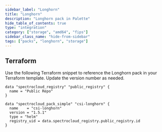 ```yaml
---
sidebar_label: "Longhorn"
title: "Longhorn"
description: "Longhorn pack in Palette"
hide_table_of_contents: true
type: "integration"
category: ["storage", "amd64", "fips"]
sidebar_class_name: "hide-from-sidebar"
tags: ["packs", "longhorn", "storage"]
---
```


<PartialsComponent category="packs" name="longhorn" />

## Terraform

Use the following Terraform snippet to reference the Longhorn pack in your Terraform template. Update the version number
as needed.

```hcl
data "spectrocloud_registry" "public_registry" {
  name = "Public Repo"
}

data "spectrocloud_pack_simple" "csi-longhorn" {
  name    = "csi-longhorn"
  version = "1.5.1"
  type = "helm"
  registry_uid = data.spectrocloud_registry.public_registry.id
}
```
